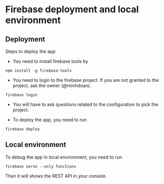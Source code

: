 # Firebase deployment and local environment

## Deployment

Steps to deploy the app

- You need to install firebase tools by

```
npm install -g firebase-tools
```

- You need to login to the firebase project. If you are not granted to the project, ask the owner (@minhdoan).

```
firebase login
```

- You will have to ask questions related to the configuration to pick the project.

- To deploy the app, you need to run

```
firebase deploy
```

## Local environment

To debug the app in local environment, you need to run

```
firebase serve --only functions
```

Then it will shows the REST API in your console.
